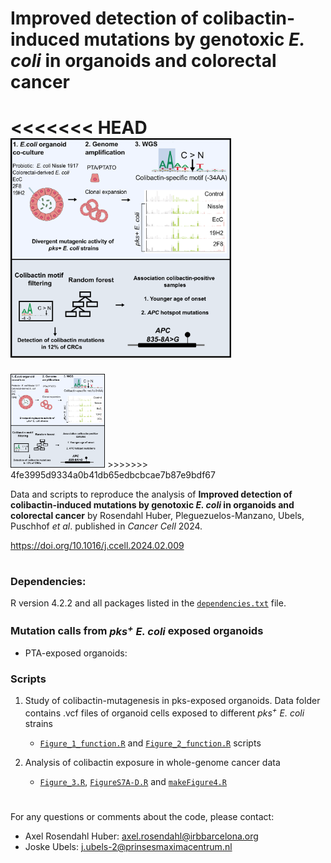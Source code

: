 # Improved detection of colibactin-induced mutations by genotoxic *E. coli* in organoids and colorectal cancer

<<<<<<< HEAD
<img src="https://raw.githubusercontent.com/ProjectsVanBox/colibactin_detection/main/Graphical_Abstract.png" width=70% height=70%>
=======
<img src="https://raw.githubusercontent.com/ProjectsVanBox/colibactin_detection/main/Graphical_Abstract.png" width=30% height=30%>
>>>>>>> 4fe3995d9334a0b41db65edbcbcae7b87e9bdf67

Data and scripts to reproduce the analysis of **Improved detection of colibactin-induced mutations by genotoxic *E. coli* in organoids and colorectal cancer** by Rosendahl Huber, Pleguezuelos-Manzano, Ubels, Puschhof *et al*. published in  *Cancer Cell* 2024. 

https://doi.org/10.1016/j.ccell.2024.02.009
#

### Dependencies: 
R version 4.2.2 and all packages listed in the [`dependencies.txt`](https://github.com/ProjectsVanBox/colibactin_detection/blob/main/dependencies.tsv) file.


### Mutation calls from *pks<sup>+</sup> E. coli* exposed organoids
- PTA-exposed organoids: 


### Scripts
1. Study of colibactin-mutagenesis in pks-exposed organoids. 
 Data folder contains .vcf files of organoid cells exposed to different *pks<sup>+</sup> E. coli* strains
    - [`Figure_1_function.R`](https://github.com/ProjectsVanBox/colibactin_detection/blob/main/Code/Figure_1_function.R) and [`Figure_2_function.R`](https://github.com/ProjectsVanBox/colibactin_detection/blob/main/Code/Figure_2_function.R) scripts

2. Analysis of colibactin exposure in whole-genome cancer data
    - [`Figure_3.R`](https://github.com/ProjectsVanBox/colibactin_detection/blob/main/Code/Figure_3.R), [`FigureS7A-D.R`](https://github.com/ProjectsVanBox/colibactin_detection/blob/main/Code/FigureS7A-D.R) and [`makeFigure4.R`](https://github.com/ProjectsVanBox/colibactin_detection/blob/main/Code/makeFigure4.R)

# 
For any questions or comments about the code, please contact: 
- Axel Rosendahl Huber: axel.rosendahl@irbbarcelona.org
- Joske Ubels: j.ubels-2@prinsesmaximacentrum.nl
